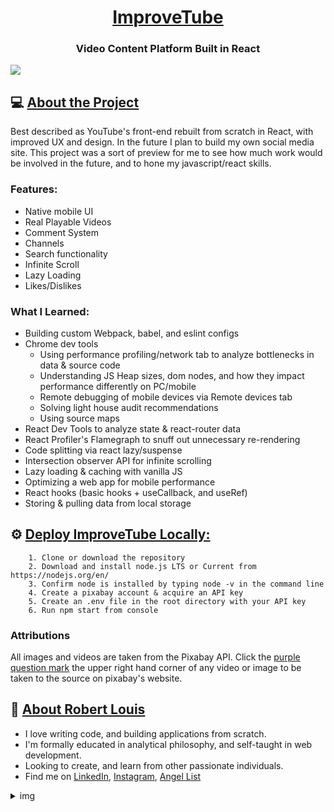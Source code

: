 <h1 align="center"><a href="https://improvetube.dev">ImproveTube</a></h1>
<h3 align="center">Video Content Platform Built in React</h1>
<img src="https://i.imgur.com/v5TrwE1.png">


## 💻 [About the Project](#this-link-is-just-for-styling)
Best described as YouTube's front-end rebuilt from scratch in React, with improved UX and design. In the future I plan to build my own social media site. This project was a sort of preview for me to see how much work would be involved in the future, and to hone my javascript/react skills.

### Features:
- Native mobile UI
- Real Playable Videos
- Comment System
- Channels
- Search functionality
- Infinite Scroll
- Lazy Loading
- Likes/Dislikes

### What I Learned:
- Building custom Webpack, babel, and eslint configs
- Chrome dev tools 
	* Using performance profiling/network tab to analyze bottlenecks in data & source code
	* Understanding JS Heap sizes, dom nodes, and how they impact performance differently on PC/mobile
	* Remote debugging of mobile devices via Remote devices tab
	* Solving light house audit recommendations
	* Using source maps
- React Dev Tools to analyze state & react-router data
- React Profiler's Flamegraph to snuff out unnecessary re-rendering
- Code splitting via react lazy/suspense
- Intersection observer API for infinite scrolling
- Lazy loading & caching with vanilla JS
- Optimizing a web app for mobile performance
- React hooks (basic hooks + useCallback, and useRef)
- Storing & pulling data from local storage

## ⚙️  [Deploy ImproveTube Locally:](#this-link-is-just-for-styling)

		1. Clone or download the repository
		2. Download and install node.js LTS or Current from https://nodejs.org/en/
		3. Confirm node is installed by typing node -v in the command line
		4. Create a pixabay account & acquire an API key
		5. Create an .env file in the root directory with your API key
    	6. Run npm start from console
    
### Attributions
All images and videos are taken from the Pixabay API. Click the [purple question mark](https://i.imgur.com/UhkrGFB.png) the upper right hand corner of any video or image to be taken to the source on pixabay's website.


## 🧑 [About Robert Louis](#this-link-is-just-for-styling)
- I love writing code, and building applications from scratch. 
- I'm formally educated in analytical philosophy, and self-taught in web development. 
- Looking to create, and learn from other passionate individuals. 
- Find me on [LinkedIn](https://www.linkedin.com/in/robert-louis/), [Instagram](https://www.instagram.com/_robertlouis/), [Angel List](https://angel.co/robert-louis?al_content=view+your+profile&al_source=transaction_feed%2Fnetwork_sidebar)

<details>
  <summary>img</summary>
<img src="https://i.imgur.com/cTMP7qW.jpg?1">
</details>
